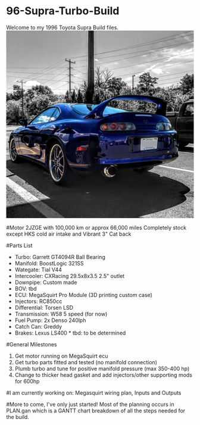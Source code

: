 # 96-Supra-Turbo-Build

Welcome to my 1996 Toyota Supra Build files.
![alt text](TheCar.jpg "Logo Title Text 1")

#Motor
2JZGE with 100,000 km or approx 66,000 miles
Completely stock except HKS cold air intake and Vibrant 3" Cat back

#Parts List
* Turbo: Garrett GT4094R Ball Bearing
* Manifold: BoostLogic 321SS
* Wategate: Tial V44
* Intercooler: CXRacing 29.5x8x3.5 2.5" outlet
* Downpipe: Custom made
* BOV: tbd
* ECU: MegaSquirt Pro Module (3D printing custom case)
* Injectors: RC850cc
* Differential: Torsen LSD
* Transmission: W58 5 speed (for now)
* Fuel Pump: 2x Denso 240lph
* Catch Can: Greddy
* Brakes: Lexus LS400
\* tbd: to be determined

#General Milestones
1. Get motor running on MegaSquirt ecu
2. Get turbo parts fitted and tested (no manifold connection)
3. Plumb turbo and tune for positive manifold pressure (max 350-400 hp)
4. Change to thicker head gasket and add injectors/other supporting mods for 600hp

#I am currently working on: 
Megasquirt wiring plan, Inputs and Outputs

#More to come, I've only just started!
Most of the planning occurs in PLAN.gan which is a GANTT chart breakdown of all the steps needed for the build.
